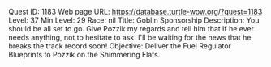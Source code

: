 Quest ID: 1183
Web page URL: https://database.turtle-wow.org/?quest=1183
Level: 37
Min Level: 29
Race: nil
Title: Goblin Sponsorship
Description: You should be all set to go. Give Pozzik my regards and tell him that if he ever needs anything, not to hesitate to ask. I'll be waiting for the news that he breaks the track record soon!
Objective: Deliver the Fuel Regulator Blueprints to Pozzik on the Shimmering Flats.
